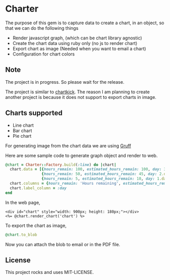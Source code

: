 Charter
=======
The purpose of this gem is to capture data to create a chart, in an object, so that we can do the following things

- Render javascript graph, (which can be chart library agnostic)
- Create the chart data using ruby only (no js to render chart)
- Export chart as image (Needed when you want to email a chart)
- Configuration for chart colors

Note
----
The project is in progress. So please wait for the release.

The project is similar to [chartkick](http://chartkick.com/). The reason I am planning to create another project
is because it does not support to export charts in image.

Charts supported
----------------
* Line chart
* Bar chart
* Pie chart

For generating image from the chart data we are using [Gruff](https://github.com/topfunky/gruff)

Here are some sample code to generate graph object and render to web.
```ruby
@chart = Charter::Factory.build(:line) do |chart|
  chart.data = [{hours_remain: 100, estimated_hours_remain: 100, day: 3.days.ago.to_date},
                {hours_remain: 50, estimated_hours_remain: 45, day: 2.days.ago.to_date},
                {hours_remain: 5, estimated_hours_remain: 10, day: 1.days.ago.to_date}]
  chart.columns = {hours_remain: 'Hours remaining', estimated_hours_remain: 'Estimated hours remaining'}
  chart.label_column = :day
end
```
In the web page,
```erb
<div id="chart" style="width: 900px; height: 180px;"></div>
<%= @chart.render_chart('chart') %>
```
To export the chart as image,
```ruby
@chart.to_blob
```
Now you can attach the blob to email or in the PDF file.

License
-------
This project rocks and uses MIT-LICENSE.

